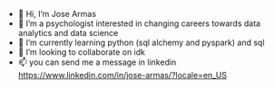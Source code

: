 - 👋 Hi, I’m Jose Armas
- 👀 I’m a psychologist interested in changing careers towards data analytics and data science 
- 🌱 I’m currently learning python (sql alchemy and pyspark) and sql
- 💞️ I’m looking to collaborate on idk
- 📫 you can send me a message in linkedin https://www.linkedin.com/in/jose-armas/?locale=en_US

<!---
thyfus/thyfus is a ✨ special ✨ repository because its `README.md` (this file) appears on your GitHub profile.
You can click the Preview link to take a look at your changes.
--->
